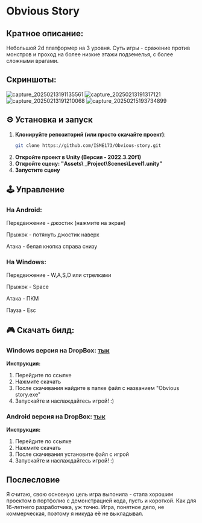 # Obvious Story

## Кратное описание:
Небольшой 2d платформер на 3 уровня. Суть игры - сражение против монстров и проход на более низкие этажи подземелья, с более сложными врагами. 

## Скриншоты: 

![capture_20250213191135561](https://github.com/user-attachments/assets/98decebf-2b2d-4219-b0e6-a2c5d77a987f)
![capture_20250213191317121](https://github.com/user-attachments/assets/10258885-1d28-4f0f-9419-5f59046ae81a)
![capture_20250213191210068](https://github.com/user-attachments/assets/a9f9c60b-2211-4935-836f-d4a630516b44)
![capture_20250215193734899](https://github.com/user-attachments/assets/e47ce6d4-cdea-4404-b2bc-69a869576f57)

## ⚙️ Установка и запуск
1. **Клонируйте репозиторий (или просто скачайте проект)**:
   ```bash
   git clone https://github.com/ISME173/Obvious-story.git
2. **Откройте проект в Unity (Версия - 2022.3.20f1)**
3. **Откройте сцену: "Assets\ _Project\Scenes\Level1.unity"**
4. **Запустите сцену**

## 🕹️ Управление
### На Android:
Передвижение - джостик (нажмите на экран)

Прыжок - потянуть джостик наверх

Атака - белая кнопка справа снизу

### На Windows:
Передвижение - W,A,S,D или стрелками

Прыжок - Space

Атака - ПКМ

Пауза - Esc

## 🎮 Скачать билд:
### Windows версия на DropBox: [тык](https://www.dropbox.com/scl/fo/k35vazw2tllwkxjfgzcgt/ABNKX1IVFeZGBIFB2YSb9T4?rlkey=86gj3z9cqs1bphb9n8uvllb4w&st=zxwjzmgu&dl=0)

**Инструкция:**
1. Перейдите по ссылке
2. Нажмите скачать
3. После скачивания найдите в папке файл с названием "Obvious story.exe"
4. Запускайте и наслаждайтесь игрой! :)

### Android версия на DropBox: [тык](https://www.dropbox.com/scl/fi/h2tm53nq9967weu4khb3j/ObviousStory-v0.0.0.7.apk?rlkey=8dxydhrn0ujwdig1iuii8rv5t&st=25z6ipps&dl=0)

**Инструкция:**
1. Перейдите по ссылке
2. Нажмите скачать
3. После скачивания установите файл с игрой
4. Запускайте и наслаждайтесь игрой! :)

## Послесловие
Я считаю, свою основную цель игра выпонила - стала хорошим проектом в портфолио с демонстрацией кода, пусть и короткой. Как для 16-летнего разработчика, уж точно. Игра, понятное дело, не коммерческая, поэтому я никуда её не выкладывал. 
